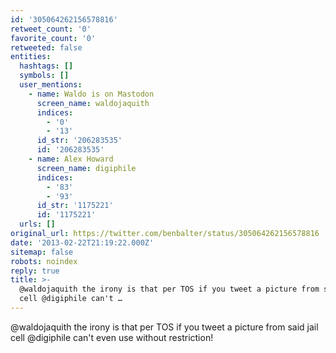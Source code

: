 ```yaml
---
id: '305064262156578816'
retweet_count: '0'
favorite_count: '0'
retweeted: false
entities:
  hashtags: []
  symbols: []
  user_mentions:
    - name: Waldo is on Mastodon
      screen_name: waldojaquith
      indices:
        - '0'
        - '13'
      id_str: '206283535'
      id: '206283535'
    - name: Alex Howard
      screen_name: digiphile
      indices:
        - '83'
        - '93'
      id_str: '1175221'
      id: '1175221'
  urls: []
original_url: https://twitter.com/benbalter/status/305064262156578816
date: '2013-02-22T21:19:22.000Z'
sitemap: false
robots: noindex
reply: true
title: >-
  @waldojaquith the irony is that per TOS if you tweet a picture from said jail
  cell @digiphile can't …
---
```


@waldojaquith the irony is that per TOS if you tweet a picture from said jail cell @digiphile can't even use without restriction!